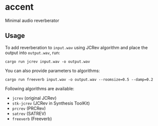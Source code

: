 # accent 
Minimal audio reverberator

## Usage
To add reverberation to `input.wav` using JCRev algorithm and place the output into `output.wav`, run:
```
cargo run jcrev input.wav -o output.wav
```

You can also provide parameters to algorithms:
```
cargo run freeverb input.wav -o output.wav --roomsize=0.5 --damp=0.2
```

Following algorithms are available:
 - `jcrev` (original JCRev)
 - `stk-jcrev` (JCRev in Synthesis ToolKit)
 - `prcrev` (PRCRev)
 - `satrev` (SATREV)
 - `freeverb` (Freeverb)
